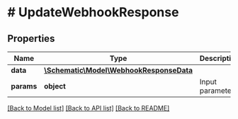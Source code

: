 # # UpdateWebhookResponse

## Properties

Name | Type | Description | Notes
------------ | ------------- | ------------- | -------------
**data** | [**\Schematic\Model\WebhookResponseData**](WebhookResponseData.md) |  |
**params** | **object** | Input parameters |

[[Back to Model list]](../../README.md#models) [[Back to API list]](../../README.md#endpoints) [[Back to README]](../../README.md)
